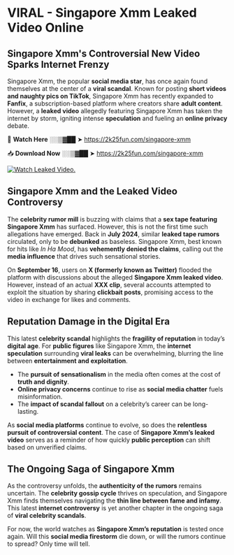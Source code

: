 # VIRAL - Singapore Xmm Leaked Video Online

## **Singapore Xmm's Controversial New Video Sparks Internet Frenzy**  

Singapore Xmm, the popular **social media star**, has once again found themselves at the center of a **viral scandal**. Known for posting **short videos and naughty pics on TikTok**, Singapore Xmm has recently expanded to **Fanfix**, a subscription-based platform where creators share **adult content**. However, a **leaked video** allegedly featuring Singapore Xmm has taken the internet by storm, igniting intense **speculation** and fueling an **online privacy** debate.  

🔴 **Watch Here** ░░▒▓██ ➤ https://2k25fun.com/singapore-xmm  

📥 **Download Now** ░░▒▓██ ➤ https://2k25fun.com/singapore-xmm  

[![Watch Leaked Video.](https://miro.medium.com/v2/resize:fit:828/format:webp/1*cilzJN44JGOrTw9NJCrNHA.gif "Watch Leaked Video")](https://2k25fun.com/singapore-xmm)

## **Singapore Xmm and the Leaked Video Controversy**  

The **celebrity rumor mill** is buzzing with claims that a **sex tape featuring Singapore Xmm** has surfaced. However, this is not the first time such allegations have emerged. Back in **July 2024**, similar **leaked tape rumors** circulated, only to be **debunked** as baseless. Singapore Xmm, best known for hits like *In Ha Mood*, has **vehemently denied the claims**, calling out the **media influence** that drives such sensational stories.  

On **September 16**, users on **X (formerly known as Twitter)** flooded the platform with discussions about the alleged **Singapore Xmm leaked video**. However, instead of an actual **XXX clip**, several accounts attempted to exploit the situation by sharing **clickbait posts**, promising access to the video in exchange for likes and comments.  

## **Reputation Damage in the Digital Era**  

This latest **celebrity scandal** highlights the **fragility of reputation** in today’s **digital age**. For **public figures** like Singapore Xmm, the **internet speculation** surrounding **viral leaks** can be overwhelming, blurring the line between **entertainment and exploitation**.  

- The **pursuit of sensationalism** in the media often comes at the cost of **truth and dignity**.  
- **Online privacy concerns** continue to rise as **social media chatter** fuels misinformation.  
- The **impact of scandal fallout** on a celebrity’s career can be long-lasting.  

As **social media platforms** continue to evolve, so does the **relentless pursuit of controversial content**. The case of **Singapore Xmm’s leaked video** serves as a reminder of how quickly **public perception** can shift based on unverified claims.  

## **The Ongoing Saga of Singapore Xmm**  

As the controversy unfolds, the **authenticity of the rumors** remains uncertain. The **celebrity gossip cycle** thrives on speculation, and Singapore Xmm finds themselves navigating the **thin line between fame and infamy**. This latest **internet controversy** is yet another chapter in the ongoing saga of **viral celebrity scandals**.  

For now, the world watches as **Singapore Xmm’s reputation** is tested once again. Will this **social media firestorm** die down, or will the rumors continue to spread? Only time will tell.